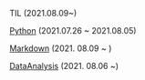 TIL (2021.08.09~)

[Python](https://github.com/wnsals411/TIL/tree/main/Python) (2021.07.26 ~ 2021.08.05)

[Markdown](https://github.com/wnsals411/TIL/tree/main/Markdown) (2021. 08.09 ~ )

[DataAnalysis](https://github.com/wnsals411/TIL/tree/main/DataAnalysis) (2021. 08.06 ~)

